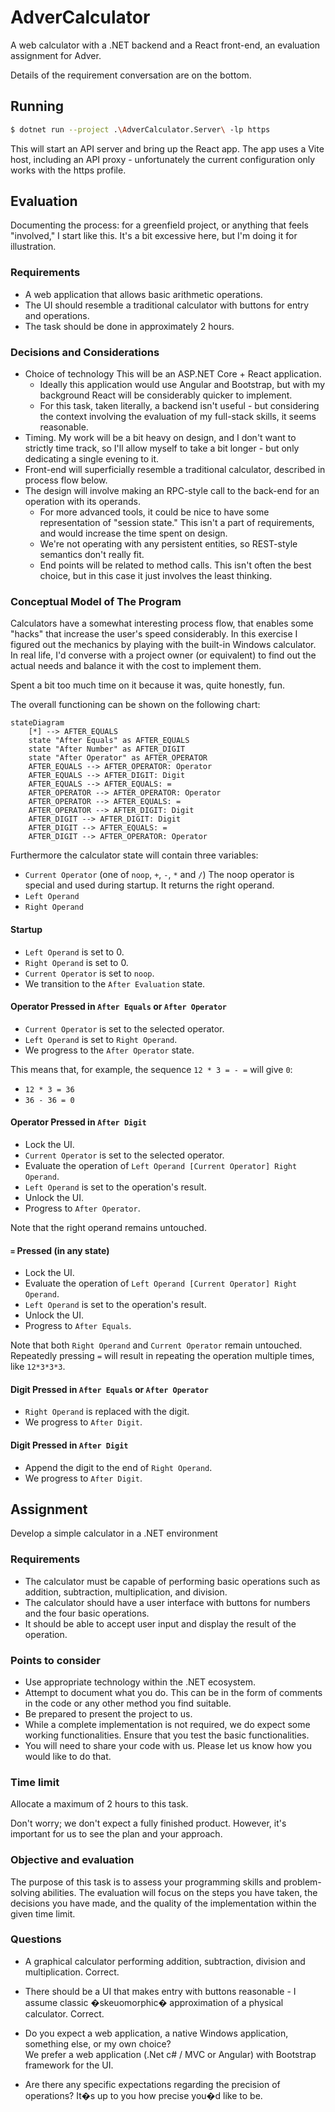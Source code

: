# AdverCalculator

A web calculator with a .NET backend and a React front-end, an evaluation assignment for Adver.

Details of the requirement conversation are on the bottom.

## Running

```sh
$ dotnet run --project .\AdverCalculator.Server\ -lp https
```

This will start an API server and bring up the React app. The app uses a Vite
host, including an API proxy - unfortunately the current configuration only
works with the https profile.

## Evaluation

Documenting the process: for a greenfield project, or anything that feels
"involved," I start like this. It's a bit excessive here, but I'm doing it for
illustration.

### Requirements

- A web application that allows basic arithmetic operations.
- The UI should resemble a traditional calculator with buttons for entry and operations.
- The task should be done in approximately 2 hours.

### Decisions and Considerations

- Choice of technology
  This will be an ASP.NET Core + React application.
  - Ideally this application would use Angular and Bootstrap, but with my
    background React will be considerably quicker to implement.
  - For this task, taken literally, a backend isn't useful - but considering
    the context involving the evaluation of my full-stack skills, it seems
    reasonable.
- Timing.
  My work will be a bit heavy on design, and I don't want to strictly time
  track, so I'll allow myself to take a bit longer - but only dedicating a
  single evening to it.
- Front-end will superficially resemble a traditional calculator, described in
  process flow below.
- The design will involve making an RPC-style call to the back-end for
  an operation with its operands.
  - For more advanced tools, it could be nice to have some representation of
    "session state." This isn't a part of requirements, and would increase the
    time spent on design.
  - We're not operating with any persistent entities, so REST-style semantics
    don't really fit.
  - End points will be related to method calls.
    This isn't often the best choice, but in this case it just involves the
    least thinking.

### Conceptual Model of The Program

Calculators have a somewhat interesting process flow, that enables some "hacks"
that increase the user's speed considerably. In this exercise I figured out the
mechanics by playing with the built-in Windows calculator. In real life, I'd
converse with a project owner (or equivalent) to find out the actual needs and
balance it with the cost to implement them.

Spent a bit too much time on it because it was, quite honestly, fun.

The overall functioning can be shown on the following chart:

```mermaid
stateDiagram
    [*] --> AFTER_EQUALS
    state "After Equals" as AFTER_EQUALS
    state "After Number" as AFTER_DIGIT
    state "After Operator" as AFTER_OPERATOR
    AFTER_EQUALS --> AFTER_OPERATOR: Operator
    AFTER_EQUALS --> AFTER_DIGIT: Digit
    AFTER_EQUALS --> AFTER_EQUALS: =
    AFTER_OPERATOR --> AFTER_OPERATOR: Operator
    AFTER_OPERATOR --> AFTER_EQUALS: =
    AFTER_OPERATOR --> AFTER_DIGIT: Digit
    AFTER_DIGIT --> AFTER_DIGIT: Digit
    AFTER_DIGIT --> AFTER_EQUALS: =
    AFTER_DIGIT --> AFTER_OPERATOR: Operator
```

Furthermore the calculator state will contain three variables:

- `Current Operator` (one of `noop`, `+`, `-`, `*` and `/`)
  The noop operator is special and used during startup. It returns the right
  operand.
- `Left Operand`
- `Right Operand`

#### Startup

- `Left Operand` is set to 0.
- `Right Operand` is set to 0.
- `Current Operator` is set to `noop`.
- We transition to the `After Evaluation` state.

#### Operator Pressed in `After Equals` or `After Operator`

- `Current Operator` is set to the selected operator.
- `Left Operand` is set to `Right Operand`.
- We progress to the `After Operator` state.

This means that, for example, the sequence `12 * 3 = - =` will give `0`:

- `12 * 3 = 36`
- `36 - 36 = 0`

#### Operator Pressed in `After Digit`

- Lock the UI.
- `Current Operator` is set to the selected operator.
- Evaluate the operation of `Left Operand [Current Operator] Right Operand`.
- `Left Operand` is set to the operation's result.
- Unlock the UI.
- Progress to `After Operator`.

Note that the right operand remains untouched.

#### `=` Pressed (in any state)

- Lock the UI.
- Evaluate the operation of `Left Operand [Current Operator] Right Operand`.
- `Left Operand` is set to the operation's result.
- Unlock the UI.
- Progress to `After Equals`.

Note that both `Right Operand` and `Current Operator` remain untouched.
Repeatedly pressing `=` will result in repeating the operation multiple times,
like `12*3*3*3`.

#### Digit Pressed in `After Equals` or `After Operator`

- `Right Operand` is replaced with the digit.
- We progress to `After Digit`.

#### Digit Pressed in `After Digit`

- Append the digit to the end of `Right Operand`.
- We progress to `After Digit`.

## Assignment

Develop a simple calculator in a .NET environment

### Requirements

- The calculator must be capable of performing basic operations such as addition, subtraction, multiplication, and division.
- The calculator should have a user interface with buttons for numbers and the four basic operations.
- It should be able to accept user input and display the result of the operation.

### Points to consider

- Use appropriate technology within the .NET ecosystem.
- Attempt to document what you do. This can be in the form of comments in the code or any other method you find suitable.
- Be prepared to present the project to us.
- While a complete implementation is not required, we do expect some working functionalities. Ensure that you test the basic functionalities.
- You will need to share your code with us. Please let us know how you would like to do that.

### Time limit

Allocate a maximum of 2 hours to this task.

Don't worry; we don't expect a fully finished product. However, it's important for us to see the plan and your approach.

### Objective and evaluation

The purpose of this task is to assess your programming skills and problem-solving abilities. The evaluation will focus on the steps you have taken, the decisions you have made, and the quality of the implementation within the given time limit.

### Questions

- A graphical calculator performing addition, subtraction, division and multiplication.
  Correct.
- There should be a UI that makes entry with buttons reasonable - I assume classic �skeuomorphic� approximation of a physical calculator.
  Correct.

- Do you expect a web application, a native Windows application, something else, or my own choice?  
  We prefer a web application (.Net c# / MVC or Angular) with Bootstrap framework for the UI.  

- Are there any specific expectations regarding the precision of operations?
  It�s up to you how precise you�d like to be.

